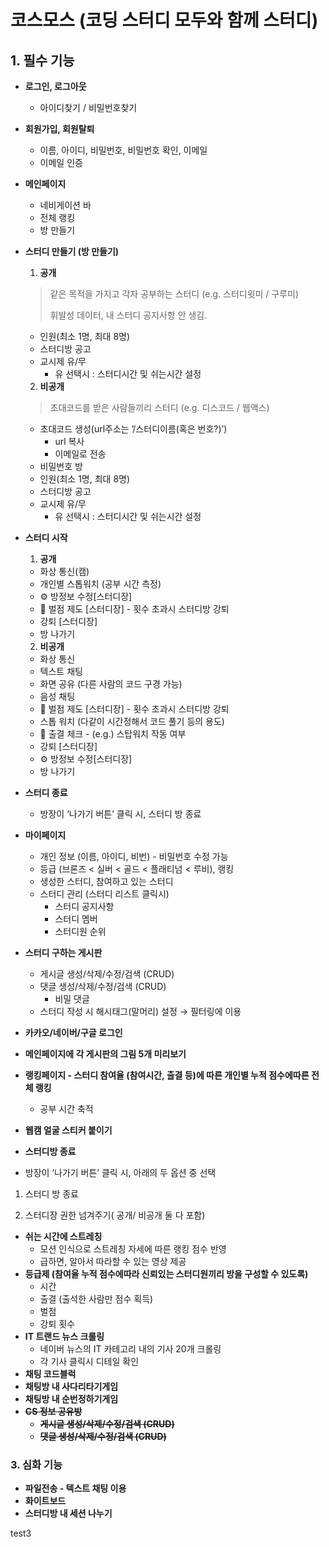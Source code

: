 # 코스모스 (코딩 스터디 모두와 함께 스터디)


## 1. 필수 기능

- **로그인, 로그아웃**

  - 아이디찾기 / 비밀번호찾기

- **회원가입, 회원탈퇴**

  - 이름, 아이디, 비밀번호, 비밀번호 확인,  이메일
  - 이메일 인증

- **메인페이지**

  - 네비게이션 바
  - 전체 랭킹
  - 방 만들기

- **스터디 만들기 (방 만들기)**

  1. **공개**

  >  같은 목적을 가지고 각자 공부하는 스터디 (e.g. 스터디윗미 / 구루미)
  >
  > 휘발성 데이터, 내 스터디 공지사항 안 생김.

  - 인원(최소 1명, 최대 8명)
  - 스터디방 공고
  - 교시제 유/무
    - 유 선택시 : 스터디시간 및 쉬는시간 설정

  2. **비공개** 

  > 초대코드를 받은 사람들끼리 스터디 (e.g. 디스코드 / 웹액스)

  - 초대코드 생성(url주소는 ’/스터디이름(혹은 번호?)’)
    - url 복사
    - 이메일로 전송
  - 비밀번호 방
  - 인원(최소 1명, 최대 8명)
  - 스터디방 공고
  - 교시제 유/무
    - 유 선택시 : 스터디시간 및 쉬는시간 설정

- **스터디 시작**

    1. **공개**

    - 화상 통신(캠)
    - 개인별 스톱워치 (공부 시간 측정)
    - ⚙️ 방정보 수정[스터디장]
    - 💯 벌점 제도 [스터디장] - 횟수 초과시 스터디방 강퇴
    - 강퇴 [스터디장]
    - 방 나가기

    2. **비공개**

    - 화상 통신
    - 텍스트 채팅
    - 화면 공유 (다른 사람의 코드 구경 가능)
    - 음성 채팅
    - 💯 벌점 제도 [스터디장] - 횟수 초과시 스터디방 강퇴
    - 스톱 워치 (다같이 시간정해서 코드 풀기 등의 용도)
    - 📅 출결 체크 - (e.g.) 스탑워치 작동 여부
    - 강퇴 [스터디장]
    - ⚙️ 방정보 수정[스터디장]
    - 방 나가기

- **스터디 종료**
    - 방장이 ‘나가기 버튼’ 클릭 시, 스터디 방 종료
- **마이페이지**
    - 개인 정보 (이름, 아이디, 비번) - 비밀번호 수정 가능
    - 등급 (브론즈 < 실버 < 골드 < 플래티넘 < 루비), 랭킹
    - 생성한 스터디, 참여하고 있는 스터디
    - 스터디 관리 (스터디 리스트 클릭시)
        - 스터디 공지사항
        - 스터디 멤버
        - 스터디원 순위
- **스터디 구하는 게시판**
    - 게시글 생성/삭제/수정/검색 (CRUD)
    - 댓글 생성/삭제/수정/검색 (CRUD)
        - 비밀 댓글
    - 스터디 작성 시 해시태그(말머리) 설정 → 필터링에 이용





- **카카오/네이버/구글 로그인**
- **메인페이지에 각 게시판의 그림 5개 미리보기**
- **랭킹페이지 - 스터디 참여율 (참여시간, 출결 등)에 따른 개인별 누적 점수에따른 전체 랭킹**
    - 공부 시간 축적
- **웹캠 얼굴 스티커 붙이기**
- **스터디방 종료**

- 방장이 ‘나가기 버튼’ 클릭 시, 아래의 두 옵션 중 선택
        
1) 스터디 방 종료
        
2) 스터디장 권한 넘겨주기( 공개/ 비공개 둘 다 포함)
        
- **쉬는 시간에 스트레칭**
    - 모션 인식으로 스트레칭 자세에 따른 랭킹 점수 반영
    - 급하면, 알아서 따라할 수 있는 영상 제공
- **등급제 (참여율 누적 점수에따라 신뢰있는 스터디원끼리 방을 구성할 수 있도록)**
    - 시간
    - 출결 (출석한 사람만 점수 획득)
    - 벌점
    - 강퇴 횟수
- **IT 트랜드 뉴스 크롤링**
    - 네이버 뉴스의 IT 카테고리 내의 기사 20개 크롤링
    - 각 기사 클릭시 디테일 확인
- **채팅 코드블럭**
- **채팅방 내 사다리타기게임**
- **채팅방 내 순번정하기게임**
- ~~**CS 정보 공유방**~~
    - ~~**게시글 생성/삭제/수정/검색 (CRUD)**~~
    - ~~**댓글 생성/삭제/수정/검색 (CRUD)**~~

### 3. 심화 기능

- **파일전송 - 텍스트 채팅 이용**
- **화이트보드**
- **스터디방 내 세션 나누기**

test3
